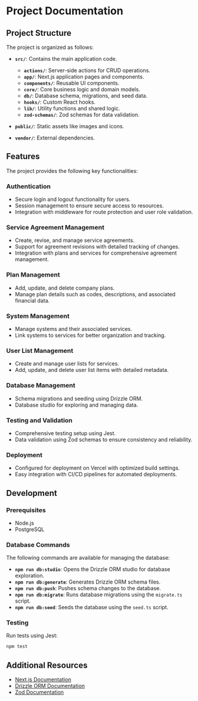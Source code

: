 # Project Documentation

## Project Structure

The project is organized as follows:

- **`src/`**: Contains the main application code.

    - **`actions/`**: Server-side actions for CRUD operations.
    - **`app/`**: Next.js application pages and components.
    - **`components/`**: Reusable UI components.
    - **`core/`**: Core business logic and domain models.
    - **`db/`**: Database schema, migrations, and seed data.
    - **`hooks/`**: Custom React hooks.
    - **`lib/`**: Utility functions and shared logic.
    - **`zod-schemas/`**: Zod schemas for data validation.

- **`public/`**: Static assets like images and icons.
- **`vendor/`**: External dependencies.

## Features

The project provides the following key functionalities:

### Authentication

- Secure login and logout functionality for users.
- Session management to ensure secure access to resources.
- Integration with middleware for route protection and user role validation.

### Service Agreement Management

- Create, revise, and manage service agreements.
- Support for agreement revisions with detailed tracking of changes.
- Integration with plans and services for comprehensive agreement management.

### Plan Management

- Add, update, and delete company plans.
- Manage plan details such as codes, descriptions, and associated financial data.

### System Management

- Manage systems and their associated services.
- Link systems to services for better organization and tracking.

### User List Management

- Create and manage user lists for services.
- Add, update, and delete user list items with detailed metadata.

### Database Management

- Schema migrations and seeding using Drizzle ORM.
- Database studio for exploring and managing data.

### Testing and Validation

- Comprehensive testing setup using Jest.
- Data validation using Zod schemas to ensure consistency and reliability.

### Deployment

- Configured for deployment on Vercel with optimized build settings.
- Easy integration with CI/CD pipelines for automated deployments.

## Development

### Prerequisites

- Node.js
- PostgreSQL

### Database Commands

The following commands are available for managing the database:

- **`npm run db:studio`**: Opens the Drizzle ORM studio for database exploration.
- **`npm run db:generate`**: Generates Drizzle ORM schema files.
- **`npm run db:push`**: Pushes schema changes to the database.
- **`npm run db:migrate`**: Runs database migrations using the `migrate.ts` script.
- **`npm run db:seed`**: Seeds the database using the `seed.ts` script.

### Testing

Run tests using Jest:

```bash
npm test
```

## Additional Resources

- [Next.js Documentation](https://nextjs.org/docs)
- [Drizzle ORM Documentation](https://orm.drizzle.team/)
- [Zod Documentation](https://zod.dev/)
